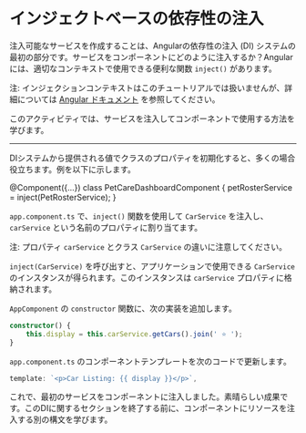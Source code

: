 # インジェクトベースの依存性の注入

注入可能なサービスを作成することは、Angularの依存性の注入 (DI) システムの最初の部分です。サービスをコンポーネントにどのように注入するか？Angularには、適切なコンテキストで使用できる便利な関数 `inject()` があります。

注: インジェクションコンテキストはこのチュートリアルでは扱いませんが、詳細については [Angular ドキュメント](guide/di/dependency-injection-context) を参照してください。

このアクティビティでは、サービスを注入してコンポーネントで使用する方法を学びます。

<hr>

DIシステムから提供される値でクラスのプロパティを初期化すると、多くの場合役立ちます。例を以下に示します。

<docs-code language="ts" highlight="[3]">
@Component({...})
class PetCareDashboardComponent {
    petRosterService = inject(PetRosterService);
}
</docs-code>

<docs-workflow>

<docs-step title="`CarService` を注入する">

`app.component.ts` で、`inject()` 関数を使用して `CarService` を注入し、`carService` という名前のプロパティに割り当てます。

注: プロパティ `carService` とクラス `CarService` の違いに注意してください。

</docs-step>

<docs-step title="`carService` インスタンスを使用する">

`inject(CarService)` を呼び出すと、アプリケーションで使用できる `CarService` のインスタンスが得られます。このインスタンスは `carService` プロパティに格納されます。

`AppComponent` の `constructor` 関数に、次の実装を追加します。

```ts
constructor() {
    this.display = this.carService.getCars().join(' ⭐️ ');
}
```

</docs-step>

<docs-step title="`AppComponent` テンプレートを更新する">

`app.component.ts` のコンポーネントテンプレートを次のコードで更新します。

```ts
template: `<p>Car Listing: {{ display }}</p>`,
```

</docs-step>

</docs-workflow>

これで、最初のサービスをコンポーネントに注入しました。素晴らしい成果です。このDIに関するセクションを終了する前に、コンポーネントにリソースを注入する別の構文を学びます。
